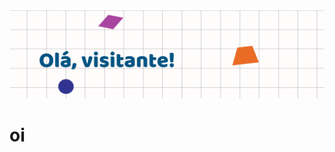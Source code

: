 <html>

<head>
  <link href="https://fonts.googleapis.com/css2?family=Baloo+2:wght@500;600;700;800&display=swap" rel="stylesheet">
</head>

<body>
    <img src="../assets/header.png">
    <h1 style="font-family: "Baloo 2", cursive"> oi </h1>
</body>

</html>
